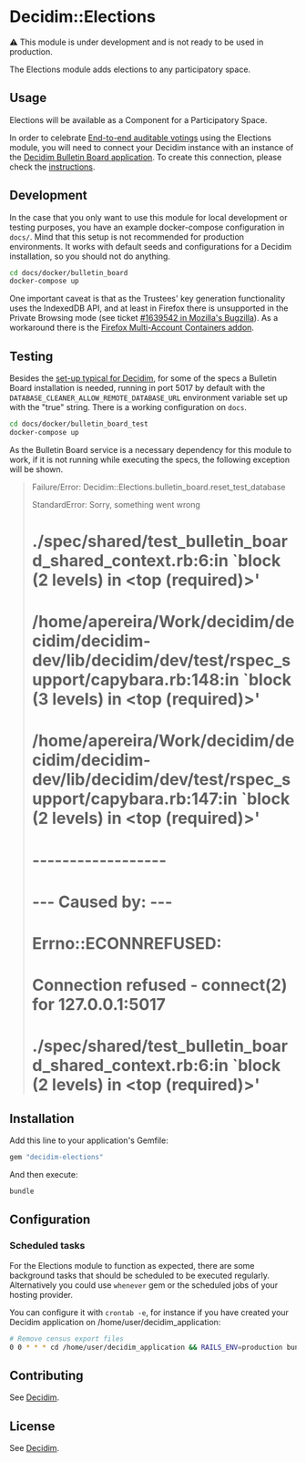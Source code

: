 # Decidim::Elections

:warning: This module is under development and is not ready to be used in production.

The Elections module adds elections to any participatory space.

## Usage

Elections will be available as a Component for a Participatory Space.

In order to celebrate [End-to-end auditable votings](https://en.wikipedia.org/wiki/End-to-end_auditable_voting_systems) using the Elections module, you will need to connect your Decidim instance with an instance of the [Decidim Bulletin Board application](https://github.com/decidim/decidim-bulletin-board/). To create this connection, please check the [instructions](https://docs.decidim.org/en/services/elections_bulletin_board/).

## Development

In the case that you only want to use this module for local development or testing purposes, you have an example docker-compose configuration in `docs/`. Mind that this setup is not recommended for production environments. It works with default seeds and configurations for a Decidim installation, so you should not do anything.

```bash
cd docs/docker/bulletin_board
docker-compose up
```

One important caveat is that as the Trustees' key generation functionality uses the IndexedDB API, and at least in Firefox there is unsupported in the Private Browsing mode (see ticket [#1639542 in Mozilla's Bugzilla](https://bugzilla.mozilla.org/show_bug.cgi?id=1639542)). As a workaround there is the [Firefox Multi-Account Containers addon](https://addons.mozilla.org/es/firefox/addon/multi-account-containers/).

## Testing

Besides the [set-up typical for Decidim](https://docs.decidim.org/en/develop/develop/testing), for some of the specs a Bulletin Board installation is needed, running in port 5017 by default with the `DATABASE_CLEANER_ALLOW_REMOTE_DATABASE_URL` environment variable set up with the "true" string. There is a working configuration on `docs`.

```bash
cd docs/docker/bulletin_board_test
docker-compose up
```

As the Bulletin Board service is a necessary dependency for this module to work, if it is not running while executing the specs, the following exception will be shown.

> Failure/Error: Decidim::Elections.bulletin_board.reset_test_database
>
> StandardError:
>   Sorry, something went wrong
>
> # ./spec/shared/test_bulletin_board_shared_context.rb:6:in `block (2 levels) in <top (required)>'
> # /home/apereira/Work/decidim/decidim/decidim-dev/lib/decidim/dev/test/rspec_support/capybara.rb:148:in `block (3 levels) in <top (required)>'
> # /home/apereira/Work/decidim/decidim/decidim-dev/lib/decidim/dev/test/rspec_support/capybara.rb:147:in `block (2 levels) in <top (required)>'
> # ------------------
> # --- Caused by: ---
> # Errno::ECONNREFUSED:
> #   Connection refused - connect(2) for 127.0.0.1:5017
> #   ./spec/shared/test_bulletin_board_shared_context.rb:6:in `block (2 levels) in <top (required)>'

## Installation

Add this line to your application's Gemfile:

```ruby
gem "decidim-elections"
```

And then execute:

```bash
bundle
```

## Configuration

### Scheduled tasks

For the Elections module to function as expected, there are some background tasks that should be scheduled to be executed regularly. Alternatively you could use `whenever` gem or the scheduled jobs of your hosting provider.

You can configure it with `crontab -e`, for instance if you have created your Decidim application on /home/user/decidim_application:

```bash
# Remove census export files
0 0 * * * cd /home/user/decidim_application && RAILS_ENV=production bundle exec rake decidim_votings_census:delete_census_access_codes_export
```

## Contributing

See [Decidim](https://github.com/decidim/decidim).

## License

See [Decidim](https://github.com/decidim/decidim).
